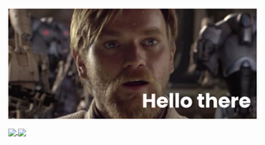 [![MasterHead](HelloThere.png)](HelloThere.png)


<a href="https://github.com/kentahikaru">
  <img align="center" src="https://github-readme-stats.vercel.app/api?username=kentahikaru&show_icons=true&theme=tokyonight" />
</a>
<a href="https://github.com/kentahikaru">
  <img align="center" src="https://github-readme-stats.vercel.app/api/top-langs/?username=kentahikaru&show_icons=true&theme=tokyonight&layout=compact" />
</a>






<!--
[![Readme Card](https://github-readme-stats.vercel.app/api/pin/?username=kentahikaru&repo=ansible-playbook-provision-ArchLinux&show_icons=true&theme=tokyonight)](https://github.com/anuraghazra/github-readme-stats)
-->

<!--
**kentahikaru/kentahikaru** is a ✨ _special_ ✨ repository because its `README.md` (this file) appears on your GitHub profile.

Here are some ideas to get you started:

- 🔭 I’m currently working on ...
- 🌱 I’m currently learning ...
- 👯 I’m looking to collaborate on ...
- 🤔 I’m looking for help with ...
- 💬 Ask me about ...
- 📫 How to reach me: ...
- 😄 Pronouns: ...
- ⚡ Fun fact: ...
-->
